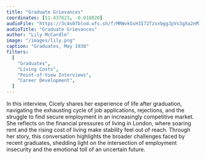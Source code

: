 ```yaml
---
title: "Graduate Grievances"
coordinates: [51.437623, -0.018020]
audioFile: "https://3c4s07blod.ufs.sh/f/MRWvkGsH3I72TzxxbggJpVs3gXa2nMI0SxdCYmuPt84iZ7cf"
audioTitle: "Graduate Grievances"
author: "Lily McCardle"
image: "/images/lily.png"
caption: "Graduates, May 1938"
filters:
  [
    "Graduates",
    "Living Costs",
    "Point-of-View Interviews",
    "Career Development",
  ]
---
```


In this interview, Cicely shares her experience of life after graduation, navigating the exhausting cycle of job applications, rejections, and the struggle to find secure employment in an increasingly competitive market. She reflects on the financial pressures of living in London, where soaring rent and the rising cost of living make stability feel out of reach. Through her story, this conversation highlights the broader challenges faced by recent graduates, shedding light on the intersection of employment insecurity and the emotional toll of an uncertain future.
